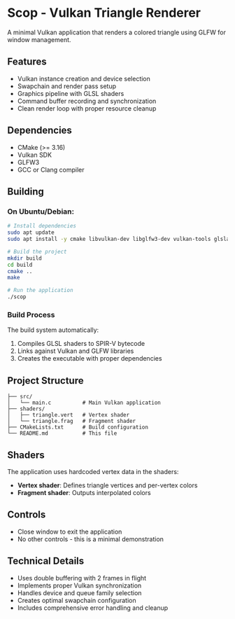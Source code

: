 # Scop - Vulkan Triangle Renderer

A minimal Vulkan application that renders a colored triangle using GLFW for window management.

## Features

- Vulkan instance creation and device selection
- Swapchain and render pass setup
- Graphics pipeline with GLSL shaders
- Command buffer recording and synchronization
- Clean render loop with proper resource cleanup

## Dependencies

- CMake (>= 3.16)
- Vulkan SDK
- GLFW3
- GCC or Clang compiler

## Building

### On Ubuntu/Debian:

```bash
# Install dependencies
sudo apt update
sudo apt install -y cmake libvulkan-dev libglfw3-dev vulkan-tools glslang-tools

# Build the project
mkdir build
cd build
cmake ..
make

# Run the application
./scop
```

### Build Process

The build system automatically:
1. Compiles GLSL shaders to SPIR-V bytecode
2. Links against Vulkan and GLFW libraries
3. Creates the executable with proper dependencies

## Project Structure

```
├── src/
│   └── main.c          # Main Vulkan application
├── shaders/
│   ├── triangle.vert   # Vertex shader
│   └── triangle.frag   # Fragment shader
├── CMakeLists.txt      # Build configuration
└── README.md           # This file
```

## Shaders

The application uses hardcoded vertex data in the shaders:
- **Vertex shader**: Defines triangle vertices and per-vertex colors
- **Fragment shader**: Outputs interpolated colors

## Controls

- Close window to exit the application
- No other controls - this is a minimal demonstration

## Technical Details

- Uses double buffering with 2 frames in flight
- Implements proper Vulkan synchronization
- Handles device and queue family selection
- Creates optimal swapchain configuration
- Includes comprehensive error handling and cleanup
